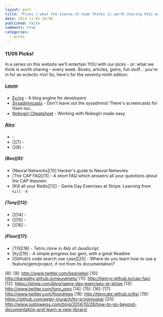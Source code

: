 ```yaml
---
layout: post
title: "Picks / what the vienna.rb team thinks is worth sharing this week"
date: 2014-11-05 20:00
published: false
comments: true
categories:
  - picks
---
```


### 11/05 Picks!

In a series on this website we'll entertain YOU with our picks - or: what we think is worth sharing - every week.
Books, articles, gems, fun stuff... you're in for an eclectic mix! So, here's for the seventy-ninth edition:

##### [Laura][1]:
  - [Ecrire][2] - A blog engine for developers
  - [Sysadmincasts][3] - Don't leave out the sysadmins! There's screencasts for them too..
  - [Nokogiri Cheatsheet][4] - Working with Nokogiri made easy

##### [Alex][5]:
  - [][6] -
  - [][7] -
  - [][8] -

##### [Ben][9]:
  - [Neural Networks][10] Hacker's guide to Neural Networks
  - [The CAP FAQ][11] - A short FAQ which answers all your questions about the CAP theorem.
  - [Kill all your Redis][12] - Game Day Exercises at Stripe: Learning from `kill -9`

##### [Tony][13]:
  - [][14] -
  - [][15] -
  - [][16] -

##### [Floor][17]:
  - [TIS][18] - Tetris clone in 4kb of JavaScript
  - [tty][19] - A simple progress bar gem, with a great Readme
  - [GitHub’s code search use case][20] - Where do you learn how to use a feature/gem/project, if not from its documentation?

[1]: http://www.twitter.com/alicetragedy
[2]: https://github.com/pothibo/ecrire
[3]: https://sysadmincasts.com
[4]: https://github.com/sparklemotion/nokogiri/wiki/Cheat-sheet
[5]: http://www.twitter.com/alexandertacho
[6]:
[7]:
[8]:
[9]: http://www.twitter.com/beanieboi
[10]: http://karpathy.github.io/neuralnets/
[11]: http://henryr.github.io/cap-faq/
[12]: https://stripe.com/blog/game-day-exercises-at-stripe
[13]: http://www.twitter.com/tony_xpro
[14]:
[15]:
[16]:
[17]: http://www.twitter.com/floordrees
[18]: http://ttencate.github.io/tis/
[19]: https://github.com/peter-murach/tty-progressbar
[20]: http://www.justinweiss.com/blog/2014/10/28/how-to-go-beyond-documentation-and-learn-a-new-library/
